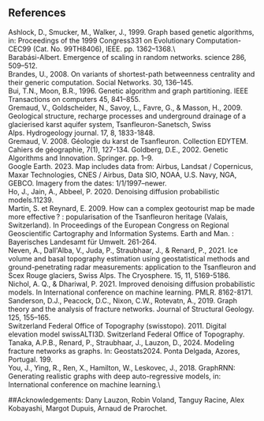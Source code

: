 ## References

Ashlock, D., Smucker, M., Walker, J., 1999. Graph based genetic algorithms, in: Proceedings of the 1999 Congress331 on Evolutionary Computation-CEC99 (Cat. No. 99TH8406), IEEE. pp. 1362–1368.\  
Barabási-Albert. Emergence of scaling in random networks. science 286, 509–512.\
Brandes, U., 2008. On variants of shortest-path betweenness centrality and their generic computation. Social Networks. 30, 136–145.\
Bui, T.N., Moon, B.R., 1996. Genetic algorithm and graph partitioning. IEEE Transactions on computers 45, 841–855.\
Gremaud, V., Goldscheider, N., Savoy, L., Favre, G., & Masson, H., 2009. Geological structure, recharge processes and underground drainage of a glacierised karst aquifer system, 	Tsanfleuron-Sanetsch, Swiss Alps. Hydrogeology journal. 17, 8, 1833-1848.\
Gremaud, V. 2008. Géologie du karst de Tsanfleuron. Collection EDYTEM. Cahiers de géographie, 7(1), 127-134.
Goldberg, D.E., 2002. Genetic Algorithms and Innovation. Springer. pp. 1–9.\
Google Earth. 2023. Map includes data from: Airbus, Landsat / Copernicus, Maxar Technologies, CNES / Airbus, Data SIO, NOAA, U.S. Navy, NGA, GEBCO. Imagery from the dates: 1/1/1997–newer.\
Ho, J., Jain, A., Abbeel, P. 2020. Denoising diffusion probabilistic models.11239.\
Martin, S. et Reynard, E. 2009. How can a complex geotourist map be made more effective ? : popularisation of the Tsanfleuron heritage (Valais, Switzerland). In Proceedings of the European Congress on Regional Geoscientific Cartography and Information Systems. Earth and Man. : Bayerisches Landesamt für Umwelt. 261-264.\
Neven, A., Dall'Alba, V., Juda, P., Straubhaar, J., & Renard, P., 2021. Ice volume and basal topography estimation using geostatistical methods and ground-penetrating radar measurements: application to the Tsanfleuron and Scex Rouge glaciers, Swiss Alps. The Cryosphere. 15, 11, 5169-5186.\
Nichol, A. Q., & Dhariwal, P. 2021. Improved denoising diffusion probabilistic models. In International conference on machine learning. PMLR. 8162-8171.\
Sanderson, D.J., Peacock, D.C., Nixon, C.W., Rotevatn, A., 2019. Graph theory and the analysis of fracture networks. Journal of Structural Geology. 125, 155–165.\
Switzerland Federal Office of Topography (swisstopo). 2011. Digital elevation model swissALTI3D. Switzerland Federal Office of Topography.\
Tanaka, A.P.B., Renard, P., Straubhaar, J., Lauzon, D., 2024. Modeling fracture networks as graphs. In: Geostats2024. Ponta Delgada, Azores, Portugal. 199.\
You, J., Ying, R., Ren, X., Hamilton, W., Leskovec, J., 2018. GraphRNN: Generating realistic graphs with deep auto-regressive models, in: International conference on machine learning.\

##Acknowledgements: Dany Lauzon, Robin Voland, Tanguy Racine, Alex Kobayashi, Margot Dupuis, Arnaud de Prarochet.



